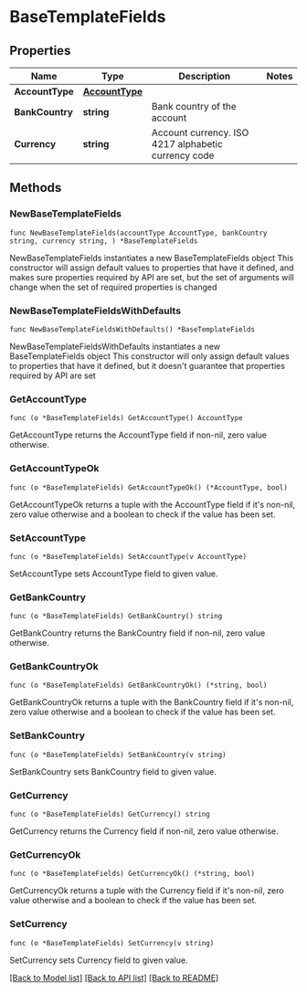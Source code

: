 # BaseTemplateFields

## Properties

Name | Type | Description | Notes
------------ | ------------- | ------------- | -------------
**AccountType** | [**AccountType**](AccountType.md) |  | 
**BankCountry** | **string** | Bank country of the account | 
**Currency** | **string** | Account currency. ISO 4217 alphabetic currency code | 

## Methods

### NewBaseTemplateFields

`func NewBaseTemplateFields(accountType AccountType, bankCountry string, currency string, ) *BaseTemplateFields`

NewBaseTemplateFields instantiates a new BaseTemplateFields object
This constructor will assign default values to properties that have it defined,
and makes sure properties required by API are set, but the set of arguments
will change when the set of required properties is changed

### NewBaseTemplateFieldsWithDefaults

`func NewBaseTemplateFieldsWithDefaults() *BaseTemplateFields`

NewBaseTemplateFieldsWithDefaults instantiates a new BaseTemplateFields object
This constructor will only assign default values to properties that have it defined,
but it doesn't guarantee that properties required by API are set

### GetAccountType

`func (o *BaseTemplateFields) GetAccountType() AccountType`

GetAccountType returns the AccountType field if non-nil, zero value otherwise.

### GetAccountTypeOk

`func (o *BaseTemplateFields) GetAccountTypeOk() (*AccountType, bool)`

GetAccountTypeOk returns a tuple with the AccountType field if it's non-nil, zero value otherwise
and a boolean to check if the value has been set.

### SetAccountType

`func (o *BaseTemplateFields) SetAccountType(v AccountType)`

SetAccountType sets AccountType field to given value.


### GetBankCountry

`func (o *BaseTemplateFields) GetBankCountry() string`

GetBankCountry returns the BankCountry field if non-nil, zero value otherwise.

### GetBankCountryOk

`func (o *BaseTemplateFields) GetBankCountryOk() (*string, bool)`

GetBankCountryOk returns a tuple with the BankCountry field if it's non-nil, zero value otherwise
and a boolean to check if the value has been set.

### SetBankCountry

`func (o *BaseTemplateFields) SetBankCountry(v string)`

SetBankCountry sets BankCountry field to given value.


### GetCurrency

`func (o *BaseTemplateFields) GetCurrency() string`

GetCurrency returns the Currency field if non-nil, zero value otherwise.

### GetCurrencyOk

`func (o *BaseTemplateFields) GetCurrencyOk() (*string, bool)`

GetCurrencyOk returns a tuple with the Currency field if it's non-nil, zero value otherwise
and a boolean to check if the value has been set.

### SetCurrency

`func (o *BaseTemplateFields) SetCurrency(v string)`

SetCurrency sets Currency field to given value.



[[Back to Model list]](../README.md#documentation-for-models) [[Back to API list]](../README.md#documentation-for-api-endpoints) [[Back to README]](../README.md)


